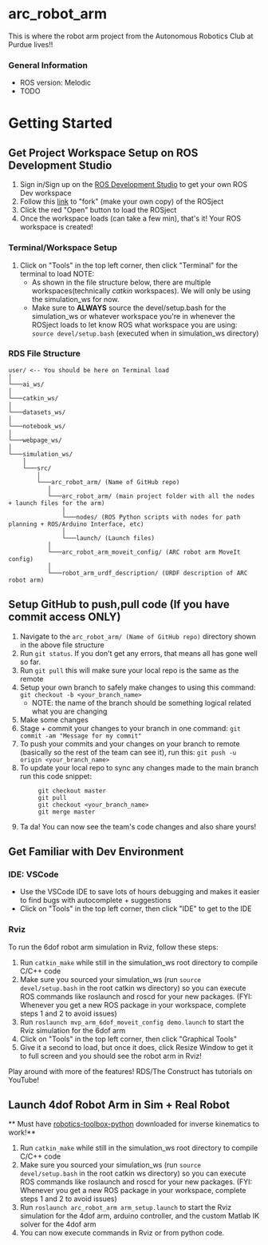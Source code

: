 # arc_robot_arm
This is where the robot arm project from the Autonomous Robotics Club at Purdue lives!!

### General Information
- ROS version: Melodic
- TODO

# Getting Started

## Get Project Workspace Setup on ROS Development Studio

1. Sign in/Sign up on the [ROS Development Studio](https://rds.theconstructsim.com/) to get your own ROS Dev workspace
2. Follow this [link](http://www.rosject.io/l/1762f8b9/) to "fork" (make your own copy) of the ROSject
3. Click the red "Open" button to load the ROSject
4. Once the workspace loads (can take a few min), that's it! Your ROS workspace is created!

### Terminal/Workspace Setup

1. Click on "Tools" in the top left corner, then click "Terminal" for the terminal to load
 NOTE:
    - As shown in the file structure below, there are multiple workspaces(technically _catkin_ workspaces). We will only be using the simulation_ws for now.
    - Make sure to **ALWAYS** source the devel/setup.bash for the simulation_ws or whatever workspace you're in whenever the ROSject loads to let know ROS what           workspace you are using: `source devel/setup.bash` (executed when in simulation_ws directory)

### RDS File Structure
```
user/ <-- You should be here on Terminal load
│
└───ai_ws/
│
└───catkin_ws/
│
└───datasets_ws/
│
└───notebook_ws/
│
└───webpage_ws/
│
└───simulation_ws/
    │
    └───src/
        │
        └───arc_robot_arm/ (Name of GitHub repo)
           │
           └───arc_robot_arm/ (main project folder with all the nodes + launch files for the arm)
               │
               └───nodes/ (ROS Python scripts with nodes for path planning + ROS/Arduino Interface, etc)
               │
               └───launch/ (Launch files)
           │
           └───arc_robot_arm_moveit_config/ (ARC robot arm MoveIt config)
           │
           └───robot_arm_urdf_description/ (URDF description of ARC robot arm)
```
## Setup GitHub to push,pull code (If you have commit access ONLY)
1. Navigate to the `arc_robot_arm/ (Name of GitHub repo)` directory shown in the above file structure
2. Run `git status`. If you don't get any errors, that means all has gone well so far.
3. Run `git pull` this will make sure your local repo is the same as the remote
3. Setup your own branch to safely make changes to using this command: `git checkout -b <your_branch_name>`
    - NOTE: the name of the branch should be something logical related what you are changing
4. Make some changes
5. Stage + commit your changes to your branch in one command: `git commit -am "Message for my commit"`
6. To push your commits and your changes on your branch to remote (basically so the rest of the team can see it), 
   run this: `git push -u origin <your_branch_name>`
7. To update your local repo to sync any changes made to the main branch run this code snippet:
   ```
        git checkout master
        git pull
        git checkout <your_branch_name>
        git merge master
   ```
8. Ta da! You can now see the team's code changes and also share yours! 

## Get Familiar with Dev Environment

### IDE: VSCode

- Use the VSCode IDE to save lots of hours debugging and makes it easier to find bugs with autocomplete + suggestions
- Click on "Tools" in the top left corner, then click "IDE" to get to the IDE

### Rviz

To run the 6dof robot arm simulation in Rviz, follow these steps:
1. Run `catkin_make` while still in the simulation_ws root directory to compile C/C++ code
2. Make sure you sourced your simulation_ws (run `source devel/setup.bash` in the root catkin ws directory) so you can execute ROS commands like roslaunch and roscd for your new packages. (FYI: Whenever you get a new ROS package in your workspace, complete steps 1 and 2 to avoid issues)
3. Run `roslaunch mvp_arm_6dof_moveit_config demo.launch` to start the Rviz simulation for the 6dof arm
4. Click on "Tools" in the top left corner, then click "Graphical Tools"
5. Give it a second to load, but once it does, click Resize Window to get it to full screen and you should see the robot arm in Rviz!

Play around with more of the features! RDS/The Construct has tutorials on YouTube!

## Launch 4dof Robot Arm in Sim + Real Robot
** Must have [robotics-toolbox-python](https://github.com/petercorke/robotics-toolbox-python) downloaded for inverse kinematics to work!**

1. Run `catkin_make` while still in the simulation_ws root directory to compile C/C++ code
2. Make sure you sourced your simulation_ws (run `source devel/setup.bash` in the root catkin ws directory) so you can execute ROS commands like roslaunch and roscd for your new packages. (FYI: Whenever you get a new ROS package in your workspace, complete steps 1 and 2 to avoid issues)
3. Run `roslaunch arc_robot_arm arm_setup.launch` to start the Rviz simulation for the 4dof arm, arduino controller, and the custom Matlab IK solver for the 4dof arm
4. You can now execute commands in Rviz or from python code.
